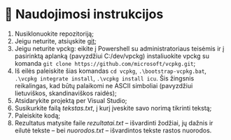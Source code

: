 # 🧰 Naudojimosi instrukcijos

1. Nusiklonuokite repozitoriją;
2. Jeigu neturite, atsiųskite [git](https://git-scm.com/downloads);
3. Jeigu neturite vpckg: eikite į Powershell su administratoriaus teisėmis ir į pasirinktą aplanką (pavyzdžiui C:/dev/vpckg) instaliuokite vpckg su komanda `git clone https://github.com/microsoft/vcpkg.git`;
4. Iš eilės paleiskite šias komandas `cd vcpkg`, `.\bootstrap-vcpkg.bat`, `.\vcpkg integrate install`, `.\vcpkg install icu`. Šis žingsnis reikalingas, kad būtų palaikomi ne ASCII simboliai (pavyzdžiui lietuviškos, skandinaviškos raidės);
5. Atsidarykite projektą per Visual Studio;
6. Susikurkite failą *tekstas.txt*, į kurį įveskite savo norimą tikrinti tekstą;
7. Paleiskite kodą;
8. Rezultatus matysite faile *rezultatai.txt* – išvardinti žodžiai, jų dažnis ir eilutė tekste – bei *nuorodos.txt* – išvardintos tekste rastos nuorodos.
